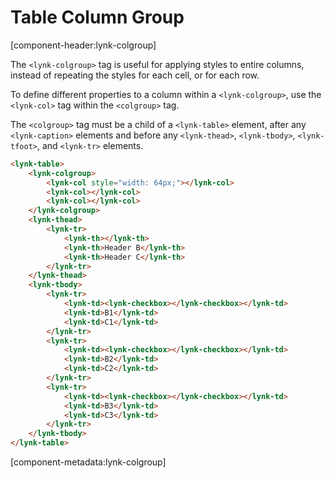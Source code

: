# Table Column Group

[component-header:lynk-colgroup]

The `<lynk-colgroup>` tag is useful for applying styles to entire columns, instead of repeating the styles for each cell, or for each row.

To define different properties to a column within a `<lynk-colgroup>`, use the `<lynk-col>` tag within the `<colgroup>` tag.

<lynk-alert type="warning" open>The `<colgroup>` tag must be a child of a `<lynk-table>` element, after any `<lynk-caption>` elements and before any `<lynk-thead>`, `<lynk-tbody>`, `<lynk-tfoot>`, and `<lynk-tr>` elements.</lynk-alert>

```html preview
<lynk-table>
    <lynk-colgroup>
        <lynk-col style="width: 64px;"></lynk-col>
        <lynk-col></lynk-col>
        <lynk-col></lynk-col>
    </lynk-colgroup>
    <lynk-thead>
        <lynk-tr>
            <lynk-th></lynk-th>
            <lynk-th>Header B</lynk-th>
            <lynk-th>Header C</lynk-th>
        </lynk-tr>
    </lynk-thead>
    <lynk-tbody>
        <lynk-tr>
            <lynk-td><lynk-checkbox></lynk-checkbox></lynk-td>
            <lynk-td>B1</lynk-td>
            <lynk-td>C1</lynk-td>
        </lynk-tr>
        <lynk-tr>
            <lynk-td><lynk-checkbox></lynk-checkbox></lynk-td>
            <lynk-td>B2</lynk-td>
            <lynk-td>C2</lynk-td>
        </lynk-tr>
        <lynk-tr>
            <lynk-td><lynk-checkbox></lynk-checkbox></lynk-td>
            <lynk-td>B3</lynk-td>
            <lynk-td>C3</lynk-td>
        </lynk-tr>
    </lynk-tbody>
</lynk-table>
````

[component-metadata:lynk-colgroup]